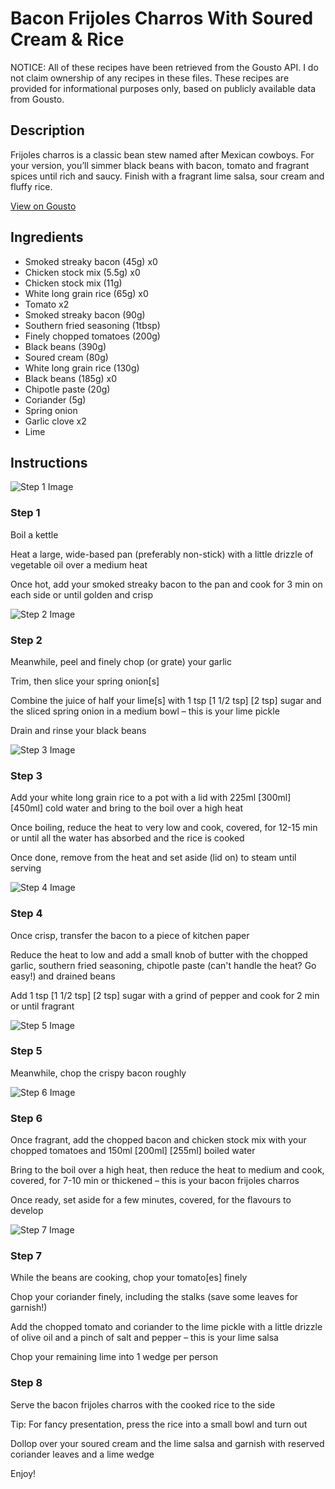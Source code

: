 # Bacon Frijoles Charros With Soured Cream & Rice

NOTICE: All of these recipes have been retrieved from the Gousto API. I do not claim ownership of any recipes in these files. These recipes are provided for informational purposes only, based on publicly available data from Gousto.

## Description

Frijoles charros is a classic bean stew named after Mexican cowboys. For your version, you’ll simmer black beans with bacon, tomato and fragrant spices until rich and saucy. Finish with a fragrant lime salsa, sour cream and fluffy rice. 

[View on Gousto](https://www.gousto.co.uk/recipes/cookbook/bacon-frijoles-charros-with-sour-cream-rice)

## Ingredients

- Smoked streaky bacon (45g) x0
- Chicken stock mix (5.5g) x0
- Chicken stock mix (11g)
- White long grain rice (65g) x0
- Tomato x2
- Smoked streaky bacon (90g)
- Southern fried seasoning (1tbsp)
- Finely chopped tomatoes (200g)
- Black beans (390g)
- Soured cream (80g)
- White long grain rice (130g)
- Black beans (185g) x0
- Chipotle paste (20g)
- Coriander (5g)
- Spring onion
- Garlic clove x2
- Lime

## Instructions

![Step 1 Image](https://production-media.gousto.co.uk/cms/recipe-step-image/step-1-1712068207955-x200.jpg)

### Step 1

Boil a kettle

Heat a large, wide-based pan (preferably non-stick) with a little drizzle of vegetable oil over a medium heat

Once hot, add your smoked streaky bacon to the pan and cook for 3 min on each side or until golden and crisp

![Step 2 Image](https://production-media.gousto.co.uk/cms/recipe-step-image/step-2-1712068210992-x200.jpg)

### Step 2

Meanwhile, peel and finely chop (or grate) your garlic

Trim, then slice your spring onion[s]

Combine the juice of half your lime[s] with 1 tsp <span class="text-purple">[1 1/2 tsp]</span> <span class="text-danger">[2 tsp]</span> sugar and the sliced spring onion in a medium bowl – this is your lime pickle

Drain and rinse your black beans

![Step 3 Image](https://production-media.gousto.co.uk/cms/recipe-step-image/step-3-1712068214144-x200.jpg)

### Step 3

Add your white long grain rice to a pot with a lid with 225ml <span class="text-purple">[300ml]</span> <span class="text-danger">[450ml]</span> cold water and bring to the boil over a high heat

Once boiling, reduce the heat to very low and cook, covered, for 12-15 min or until all the water has absorbed and the rice is cooked

Once done, remove from the heat and set aside (lid on) to steam until serving

![Step 4 Image](https://production-media.gousto.co.uk/cms/recipe-step-image/step-4-1712068217617-x200.jpg)

### Step 4

Once crisp, transfer the bacon to a piece of kitchen paper

Reduce the heat to low and add a small knob of butter with the chopped garlic, southern fried seasoning, chipotle paste (can't handle the heat? Go easy!) and drained beans

Add 1 tsp <span class="text-purple">[1 1/2 tsp]</span> <span class="text-danger">[2 tsp]</span> sugar with a grind of pepper and cook for 2 min or until fragrant

![Step 5 Image](https://production-media.gousto.co.uk/cms/recipe-step-image/step-5-1712068221231-x200.jpg)

### Step 5

Meanwhile, chop the crispy bacon roughly

![Step 6 Image](https://production-media.gousto.co.uk/cms/recipe-step-image/step-6-1712068224766-x200.jpg)

### Step 6

Once fragrant, add the chopped bacon and chicken stock mix with your chopped tomatoes and 150ml <span class="text-purple">[200ml]</span> <span class="text-danger">[255ml]</span> boiled water

Bring to the boil over a high heat, then reduce the heat to medium and cook, covered, for 7-10 min or thickened – this is your bacon frijoles charros

Once ready, set aside for a few minutes, covered, for the flavours to develop

![Step 7 Image](https://production-media.gousto.co.uk/cms/recipe-step-image/step-7-1712068228197-x200.jpg)

### Step 7

While the beans are cooking, chop your tomato[es] finely

Chop your coriander finely, including the stalks (save some leaves for garnish!)

Add the chopped tomato and coriander to the lime pickle with a little drizzle of olive oil and a pinch of salt and pepper – this is your lime salsa

Chop your remaining lime into 1 wedge per person

### Step 8

Serve the bacon frijoles charros with the cooked rice to the side

Tip: For fancy presentation, press the rice into a small bowl and turn out

Dollop over your soured cream and the lime salsa and garnish with reserved coriander leaves and a lime wedge

Enjoy!

